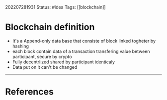 202207281931
Status: #idea
Tags: [[blockchain]]

# Blockchain definition
- It's a Append-only data base that consiste of block linked togheter by hashing
- each block contain data of a transaction transfering value between participant, secure by crypto
- Fully decentrlized shared by participant identicaly
- Data put on it can't be changed 

---
# References